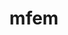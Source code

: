 ---
title: "mfem"
layout: cache
categories: [package, v0.20.0]
meta: {"versions": ["4.5.2"], "compilers": ["gcc@=11.1.0", "gcc@=7.3.1", "gcc@=7.5.0", "oneapi@=2023.0.0"], "oss": ["amzn2", "ubuntu18.04", "ubuntu20.04"], "platforms": ["linux"], "targets": ["aarch64", "neoverse_n1", "ppc64le", "x86_64", "x86_64_v3"], "stacks": ["aws-isc", "aws-isc-aarch64", "data-vis-sdk", "e4s", "e4s-oneapi", "e4s-power", "radiuss", "radiuss-aws", "radiuss-aws-aarch64", "root"], "num_specs": 21, "num_specs_by_stack": {"root": 21, "aws-isc-aarch64": 2, "radiuss-aws-aarch64": 4, "radiuss-aws": 3, "aws-isc": 2, "radiuss": 1, "e4s-power": 2, "e4s-oneapi": 1, "e4s": 4, "data-vis-sdk": 2}}
spec_details: [{"hash": "ndoymx4rtxs6etfh7qw7bkuacegtrw6q", "compiler": "gcc@=7.3.1", "versions": ["4.5.2"], "os": "amzn2", "platform": "linux", "target": "aarch64", "variants": ["~amgx", "build_system=generic", "~conduit", "~cuda", "~debug", "~examples", "~exceptions", "~fms", "~ginkgo", "~gnutls", "~gslib", "~hiop", "~lapack", "~libceed", "~libunwind", "+metis", "~miniapps", "~mpfr", "+mpi", "~netcdf", "~occa", "~openmp", "~petsc", "~pumi", "~raja", "~rocm", "~shared", "~slepc", "+static", "~strumpack", "~suite-sparse", "~sundials", "~superlu-dist", "~threadsafe", "timer=auto", "~umpire", "+zlib"], "stacks": ["root", "aws-isc-aarch64"], "size": "-", "tarball": "https://binaries.spack.io/releases/v0.20.0/build_cache/linux-amzn2-aarch64/gcc-7.3.1/mfem-4.5.2/linux-amzn2-aarch64-gcc-7.3.1-mfem-4.5.2-ndoymx4rtxs6etfh7qw7bkuacegtrw6q.spack"}, {"hash": "3kt7geaxklzsns7reirkt37u6yid3w5o", "compiler": "gcc@=7.3.1", "versions": ["4.5.2"], "os": "amzn2", "platform": "linux", "target": "aarch64", "variants": ["~amgx", "build_system=generic", "~conduit", "~cuda", "~debug", "~examples", "~exceptions", "~fms", "~ginkgo", "~gnutls", "~gslib", "~hiop", "~lapack", "~libceed", "~libunwind", "+metis", "~miniapps", "~mpfr", "+mpi", "~netcdf", "~occa", "~openmp", "+petsc", "~pumi", "~raja", "~rocm", "~shared", "~slepc", "+static", "~strumpack", "~suite-sparse", "+sundials", "+superlu-dist", "~threadsafe", "timer=auto", "~umpire", "+zlib"], "stacks": ["root", "radiuss-aws-aarch64"], "size": "-", "tarball": "https://binaries.spack.io/releases/v0.20.0/build_cache/linux-amzn2-aarch64/gcc-7.3.1/mfem-4.5.2/linux-amzn2-aarch64-gcc-7.3.1-mfem-4.5.2-3kt7geaxklzsns7reirkt37u6yid3w5o.spack"}, {"hash": "erb2wosdgidpbel6j4ly4m2j4ytl63kr", "compiler": "gcc@=7.3.1", "versions": ["4.5.2"], "os": "amzn2", "platform": "linux", "target": "aarch64", "variants": ["~amgx", "build_system=generic", "~conduit", "~cuda", "~debug", "~examples", "~exceptions", "~fms", "~ginkgo", "~gnutls", "~gslib", "~hiop", "~lapack", "~libceed", "~libunwind", "+metis", "~miniapps", "~mpfr", "+mpi", "~netcdf", "~occa", "~openmp", "~petsc", "~pumi", "~raja", "~rocm", "~shared", "~slepc", "+static", "~strumpack", "~suite-sparse", "~sundials", "~superlu-dist", "~threadsafe", "timer=auto", "~umpire", "+zlib"], "stacks": ["root", "radiuss-aws-aarch64"], "size": "-", "tarball": "https://binaries.spack.io/releases/v0.20.0/build_cache/linux-amzn2-aarch64/gcc-7.3.1/mfem-4.5.2/linux-amzn2-aarch64-gcc-7.3.1-mfem-4.5.2-erb2wosdgidpbel6j4ly4m2j4ytl63kr.spack"}, {"hash": "4my6aaiwba33qgpawqkihbpto7cghtwa", "compiler": "gcc@=7.3.1", "versions": ["4.5.2"], "os": "amzn2", "platform": "linux", "target": "neoverse_n1", "variants": ["~amgx", "build_system=generic", "~conduit", "~cuda", "~debug", "~examples", "~exceptions", "~fms", "~ginkgo", "~gnutls", "~gslib", "~hiop", "~lapack", "~libceed", "~libunwind", "+metis", "~miniapps", "~mpfr", "+mpi", "~netcdf", "~occa", "~openmp", "+petsc", "~pumi", "~raja", "~rocm", "~shared", "~slepc", "+static", "~strumpack", "~suite-sparse", "+sundials", "+superlu-dist", "~threadsafe", "timer=auto", "~umpire", "+zlib"], "stacks": ["root", "radiuss-aws-aarch64"], "size": "-", "tarball": "https://binaries.spack.io/releases/v0.20.0/build_cache/linux-amzn2-neoverse_n1/gcc-7.3.1/mfem-4.5.2/linux-amzn2-neoverse_n1-gcc-7.3.1-mfem-4.5.2-4my6aaiwba33qgpawqkihbpto7cghtwa.spack"}, {"hash": "vtbyhy2wzl3e6ucwdrifr6aqbl5cuwev", "compiler": "gcc@=7.3.1", "versions": ["4.5.2"], "os": "amzn2", "platform": "linux", "target": "neoverse_n1", "variants": ["~amgx", "build_system=generic", "~conduit", "~cuda", "~debug", "~examples", "~exceptions", "~fms", "~ginkgo", "~gnutls", "~gslib", "~hiop", "~lapack", "~libceed", "~libunwind", "+metis", "~miniapps", "~mpfr", "+mpi", "~netcdf", "~occa", "~openmp", "~petsc", "~pumi", "~raja", "~rocm", "~shared", "~slepc", "+static", "~strumpack", "~suite-sparse", "~sundials", "~superlu-dist", "~threadsafe", "timer=auto", "~umpire", "+zlib"], "stacks": ["root", "radiuss-aws-aarch64"], "size": "-", "tarball": "https://binaries.spack.io/releases/v0.20.0/build_cache/linux-amzn2-neoverse_n1/gcc-7.3.1/mfem-4.5.2/linux-amzn2-neoverse_n1-gcc-7.3.1-mfem-4.5.2-vtbyhy2wzl3e6ucwdrifr6aqbl5cuwev.spack"}, {"hash": "tixqahofdgwpbxkcwcjwnwh62g3fqtvj", "compiler": "gcc@=7.3.1", "versions": ["4.5.2"], "os": "amzn2", "platform": "linux", "target": "neoverse_n1", "variants": ["~amgx", "build_system=generic", "~conduit", "~cuda", "~debug", "~examples", "~exceptions", "~fms", "~ginkgo", "~gnutls", "~gslib", "~hiop", "~lapack", "~libceed", "~libunwind", "+metis", "~miniapps", "~mpfr", "+mpi", "~netcdf", "~occa", "~openmp", "~petsc", "~pumi", "~raja", "~rocm", "~shared", "~slepc", "+static", "~strumpack", "~suite-sparse", "~sundials", "~superlu-dist", "~threadsafe", "timer=auto", "~umpire", "+zlib"], "stacks": ["root", "aws-isc-aarch64"], "size": "-", "tarball": "https://binaries.spack.io/releases/v0.20.0/build_cache/linux-amzn2-neoverse_n1/gcc-7.3.1/mfem-4.5.2/linux-amzn2-neoverse_n1-gcc-7.3.1-mfem-4.5.2-tixqahofdgwpbxkcwcjwnwh62g3fqtvj.spack"}, {"hash": "l54mxb4cyaq6aiv732v4bwyp6x5w4y3k", "compiler": "gcc@=7.3.1", "versions": ["4.5.2"], "os": "amzn2", "platform": "linux", "target": "x86_64_v3", "variants": ["~amgx", "build_system=generic", "~conduit", "~cuda", "~debug", "~examples", "~exceptions", "~fms", "~ginkgo", "~gnutls", "~gslib", "~hiop", "~lapack", "~libceed", "~libunwind", "+metis", "~miniapps", "~mpfr", "+mpi", "~netcdf", "~occa", "~openmp", "~petsc", "~pumi", "~raja", "~rocm", "~shared", "~slepc", "+static", "~strumpack", "~suite-sparse", "~sundials", "~superlu-dist", "~threadsafe", "timer=auto", "~umpire", "+zlib"], "stacks": ["radiuss-aws", "root"], "size": "-", "tarball": "https://binaries.spack.io/releases/v0.20.0/build_cache/linux-amzn2-x86_64_v3/gcc-7.3.1/mfem-4.5.2/linux-amzn2-x86_64_v3-gcc-7.3.1-mfem-4.5.2-l54mxb4cyaq6aiv732v4bwyp6x5w4y3k.spack"}, {"hash": "hrs3bzcyoqrpj47rvh2vkwj2xtq7ajmv", "compiler": "gcc@=7.3.1", "versions": ["4.5.2"], "os": "amzn2", "platform": "linux", "target": "x86_64_v3", "variants": ["~amgx", "build_system=generic", "~conduit", "~cuda", "~debug", "~examples", "~exceptions", "~fms", "~ginkgo", "~gnutls", "~gslib", "~hiop", "~lapack", "~libceed", "~libunwind", "+metis", "~miniapps", "~mpfr", "+mpi", "~netcdf", "~occa", "~openmp", "~petsc", "~pumi", "~raja", "~rocm", "~shared", "~slepc", "+static", "~strumpack", "~suite-sparse", "~sundials", "~superlu-dist", "~threadsafe", "timer=auto", "~umpire", "+zlib"], "stacks": ["aws-isc", "root"], "size": "-", "tarball": "https://binaries.spack.io/releases/v0.20.0/build_cache/linux-amzn2-x86_64_v3/gcc-7.3.1/mfem-4.5.2/linux-amzn2-x86_64_v3-gcc-7.3.1-mfem-4.5.2-hrs3bzcyoqrpj47rvh2vkwj2xtq7ajmv.spack"}, {"hash": "jzbwjipag7aupofkeq2xpgtp7bm4krlf", "compiler": "gcc@=7.3.1", "versions": ["4.5.2"], "os": "amzn2", "platform": "linux", "target": "x86_64_v3", "variants": ["~amgx", "build_system=generic", "~conduit", "+cuda", "cuda_arch=70", "~debug", "~examples", "~exceptions", "~fms", "~ginkgo", "~gnutls", "~gslib", "~hiop", "~lapack", "~libceed", "~libunwind", "+metis", "~miniapps", "~mpfr", "+mpi", "~netcdf", "~occa", "~openmp", "~petsc", "~pumi", "~raja", "~rocm", "~shared", "~slepc", "+static", "~strumpack", "~suite-sparse", "~sundials", "~superlu-dist", "~threadsafe", "timer=auto", "~umpire", "+zlib"], "stacks": ["radiuss-aws", "root"], "size": "-", "tarball": "https://binaries.spack.io/releases/v0.20.0/build_cache/linux-amzn2-x86_64_v3/gcc-7.3.1/mfem-4.5.2/linux-amzn2-x86_64_v3-gcc-7.3.1-mfem-4.5.2-jzbwjipag7aupofkeq2xpgtp7bm4krlf.spack"}, {"hash": "rhsgue7v7s7c5moke7pnlmoiwum66bug", "compiler": "gcc@=7.3.1", "versions": ["4.5.2"], "os": "amzn2", "platform": "linux", "target": "x86_64_v3", "variants": ["~amgx", "build_system=generic", "~conduit", "+cuda", "cuda_arch=70", "~debug", "~examples", "~exceptions", "~fms", "~ginkgo", "~gnutls", "~gslib", "~hiop", "~lapack", "~libceed", "~libunwind", "+metis", "~miniapps", "~mpfr", "+mpi", "~netcdf", "~occa", "~openmp", "~petsc", "~pumi", "~raja", "~rocm", "~shared", "~slepc", "+static", "~strumpack", "~suite-sparse", "~sundials", "~superlu-dist", "~threadsafe", "timer=auto", "~umpire", "+zlib"], "stacks": ["aws-isc", "root"], "size": "-", "tarball": "https://binaries.spack.io/releases/v0.20.0/build_cache/linux-amzn2-x86_64_v3/gcc-7.3.1/mfem-4.5.2/linux-amzn2-x86_64_v3-gcc-7.3.1-mfem-4.5.2-rhsgue7v7s7c5moke7pnlmoiwum66bug.spack"}, {"hash": "6bltfl3mbvpjew3rfxayy7cnotleviyh", "compiler": "gcc@=7.3.1", "versions": ["4.5.2"], "os": "amzn2", "platform": "linux", "target": "x86_64_v3", "variants": ["~amgx", "build_system=generic", "~conduit", "~cuda", "~debug", "~examples", "~exceptions", "~fms", "~ginkgo", "~gnutls", "~gslib", "~hiop", "~lapack", "~libceed", "~libunwind", "+metis", "~miniapps", "~mpfr", "+mpi", "~netcdf", "~occa", "~openmp", "+petsc", "~pumi", "~raja", "~rocm", "~shared", "~slepc", "+static", "~strumpack", "~suite-sparse", "+sundials", "+superlu-dist", "~threadsafe", "timer=auto", "~umpire", "+zlib"], "stacks": ["radiuss-aws", "root"], "size": "-", "tarball": "https://binaries.spack.io/releases/v0.20.0/build_cache/linux-amzn2-x86_64_v3/gcc-7.3.1/mfem-4.5.2/linux-amzn2-x86_64_v3-gcc-7.3.1-mfem-4.5.2-6bltfl3mbvpjew3rfxayy7cnotleviyh.spack"}, {"hash": "s7whjuxakabirarnlvuwdwr32rlha34o", "compiler": "gcc@=7.5.0", "versions": ["4.5.2"], "os": "ubuntu18.04", "platform": "linux", "target": "x86_64_v3", "variants": ["~amgx", "build_system=generic", "~conduit", "~cuda", "~debug", "~examples", "~exceptions", "~fms", "~ginkgo", "~gnutls", "~gslib", "~hiop", "~lapack", "~libceed", "~libunwind", "+metis", "~miniapps", "~mpfr", "+mpi", "~netcdf", "~occa", "~openmp", "~petsc", "~pumi", "~raja", "~rocm", "~shared", "~slepc", "+static", "~strumpack", "~suite-sparse", "~sundials", "~superlu-dist", "~threadsafe", "timer=auto", "~umpire", "+zlib"], "stacks": ["root", "radiuss"], "size": "-", "tarball": "https://binaries.spack.io/releases/v0.20.0/build_cache/linux-ubuntu18.04-x86_64_v3/gcc-7.5.0/mfem-4.5.2/linux-ubuntu18.04-x86_64_v3-gcc-7.5.0-mfem-4.5.2-s7whjuxakabirarnlvuwdwr32rlha34o.spack"}, {"hash": "4x6tkbli2smfg4nf35fcvrmrc5etvcmi", "compiler": "gcc@=11.1.0", "versions": ["4.5.2"], "os": "ubuntu20.04", "platform": "linux", "target": "ppc64le", "variants": ["~amgx", "build_system=generic", "~conduit", "~cuda", "~debug", "~examples", "~exceptions", "~fms", "~ginkgo", "~gnutls", "~gslib", "~hiop", "~lapack", "~libceed", "~libunwind", "+metis", "~miniapps", "~mpfr", "+mpi", "~netcdf", "~occa", "~openmp", "~petsc", "~pumi", "~raja", "~rocm", "~shared", "~slepc", "+static", "~strumpack", "~suite-sparse", "~sundials", "~superlu-dist", "~threadsafe", "timer=auto", "~umpire", "+zlib"], "stacks": ["root", "e4s-power"], "size": "-", "tarball": "https://binaries.spack.io/releases/v0.20.0/build_cache/linux-ubuntu20.04-ppc64le/gcc-11.1.0/mfem-4.5.2/linux-ubuntu20.04-ppc64le-gcc-11.1.0-mfem-4.5.2-4x6tkbli2smfg4nf35fcvrmrc5etvcmi.spack"}, {"hash": "yk2e6wli5tteevirtvplu7g7rahqhdmo", "compiler": "gcc@=11.1.0", "versions": ["4.5.2"], "os": "ubuntu20.04", "platform": "linux", "target": "ppc64le", "variants": ["~amgx", "build_system=generic", "~conduit", "+cuda", "cuda_arch=70", "~debug", "~examples", "~exceptions", "~fms", "~ginkgo", "~gnutls", "~gslib", "~hiop", "~lapack", "~libceed", "~libunwind", "+metis", "~miniapps", "~mpfr", "+mpi", "~netcdf", "~occa", "~openmp", "~petsc", "~pumi", "~raja", "~rocm", "~shared", "~slepc", "+static", "~strumpack", "~suite-sparse", "~sundials", "~superlu-dist", "~threadsafe", "timer=auto", "~umpire", "+zlib"], "stacks": ["root", "e4s-power"], "size": "-", "tarball": "https://binaries.spack.io/releases/v0.20.0/build_cache/linux-ubuntu20.04-ppc64le/gcc-11.1.0/mfem-4.5.2/linux-ubuntu20.04-ppc64le-gcc-11.1.0-mfem-4.5.2-yk2e6wli5tteevirtvplu7g7rahqhdmo.spack"}, {"hash": "wtlxj5ancmqbncu5wxcrhggqh22wy7jt", "compiler": "oneapi@=2023.0.0", "versions": ["4.5.2"], "os": "ubuntu20.04", "platform": "linux", "target": "x86_64", "variants": ["~amgx", "build_system=generic", "~conduit", "~cuda", "~debug", "~examples", "~exceptions", "~fms", "~ginkgo", "~gnutls", "~gslib", "~hiop", "~lapack", "~libceed", "~libunwind", "+metis", "~miniapps", "~mpfr", "+mpi", "~netcdf", "~occa", "~openmp", "~petsc", "~pumi", "~raja", "~rocm", "~shared", "~slepc", "+static", "~strumpack", "~suite-sparse", "~sundials", "~superlu-dist", "~threadsafe", "timer=auto", "~umpire", "+zlib"], "stacks": ["e4s-oneapi", "root"], "size": "-", "tarball": "https://binaries.spack.io/releases/v0.20.0/build_cache/linux-ubuntu20.04-x86_64/oneapi-2023.0.0/mfem-4.5.2/linux-ubuntu20.04-x86_64-oneapi-2023.0.0-mfem-4.5.2-wtlxj5ancmqbncu5wxcrhggqh22wy7jt.spack"}, {"hash": "fewrdfimqmg22ekocssxucfgcggtg5ex", "compiler": "gcc@=11.1.0", "versions": ["4.5.2"], "os": "ubuntu20.04", "platform": "linux", "target": "x86_64_v3", "variants": ["~amgx", "build_system=generic", "+conduit", "~cuda", "~debug", "~examples", "+exceptions", "+fms", "~ginkgo", "~gnutls", "~gslib", "~hiop", "~lapack", "~libceed", "~libunwind", "+metis", "~miniapps", "~mpfr", "+mpi", "~netcdf", "~occa", "~openmp", "~petsc", "~pumi", "~raja", "~rocm", "+shared", "~slepc", "+static", "~strumpack", "~suite-sparse", "~sundials", "~superlu-dist", "~threadsafe", "timer=auto", "~umpire", "+zlib"], "stacks": ["root", "e4s"], "size": "-", "tarball": "https://binaries.spack.io/releases/v0.20.0/build_cache/linux-ubuntu20.04-x86_64_v3/gcc-11.1.0/mfem-4.5.2/linux-ubuntu20.04-x86_64_v3-gcc-11.1.0-mfem-4.5.2-fewrdfimqmg22ekocssxucfgcggtg5ex.spack"}, {"hash": "lexpvuqs4btejlrtxesqpcfpisu3bd4n", "compiler": "gcc@=11.1.0", "versions": ["4.5.2"], "os": "ubuntu20.04", "platform": "linux", "target": "x86_64_v3", "variants": ["~amgx", "build_system=generic", "+conduit", "~cuda", "~debug", "~examples", "+exceptions", "+fms", "~ginkgo", "~gnutls", "~gslib", "~hiop", "~lapack", "~libceed", "~libunwind", "+metis", "~miniapps", "~mpfr", "+mpi", "~netcdf", "~occa", "~openmp", "~petsc", "~pumi", "~raja", "~rocm", "+shared", "~slepc", "+static", "~strumpack", "~suite-sparse", "~sundials", "~superlu-dist", "~threadsafe", "timer=auto", "~umpire", "+zlib"], "stacks": ["root", "data-vis-sdk"], "size": "-", "tarball": "https://binaries.spack.io/releases/v0.20.0/build_cache/linux-ubuntu20.04-x86_64_v3/gcc-11.1.0/mfem-4.5.2/linux-ubuntu20.04-x86_64_v3-gcc-11.1.0-mfem-4.5.2-lexpvuqs4btejlrtxesqpcfpisu3bd4n.spack"}, {"hash": "57gxgo5yott5n6imra7rxxsauf5b7mjb", "compiler": "gcc@=11.1.0", "versions": ["4.5.2"], "os": "ubuntu20.04", "platform": "linux", "target": "x86_64_v3", "variants": ["~amgx", "build_system=generic", "+conduit", "~cuda", "~debug", "~examples", "+exceptions", "+fms", "~ginkgo", "~gnutls", "~gslib", "~hiop", "~lapack", "~libceed", "~libunwind", "+metis", "~miniapps", "~mpfr", "+mpi", "~netcdf", "~occa", "~openmp", "~petsc", "~pumi", "~raja", "~rocm", "+shared", "~slepc", "+static", "~strumpack", "~suite-sparse", "~sundials", "~superlu-dist", "~threadsafe", "timer=auto", "~umpire", "+zlib"], "stacks": ["root", "data-vis-sdk"], "size": "-", "tarball": "https://binaries.spack.io/releases/v0.20.0/build_cache/linux-ubuntu20.04-x86_64_v3/gcc-11.1.0/mfem-4.5.2/linux-ubuntu20.04-x86_64_v3-gcc-11.1.0-mfem-4.5.2-57gxgo5yott5n6imra7rxxsauf5b7mjb.spack"}, {"hash": "76tddshjc2ocea2rpvzxdtmimxld75ej", "compiler": "gcc@=11.1.0", "versions": ["4.5.2"], "os": "ubuntu20.04", "platform": "linux", "target": "x86_64_v3", "variants": ["~amgx", "build_system=generic", "~conduit", "+cuda", "cuda_arch=80", "~debug", "~examples", "~exceptions", "~fms", "~ginkgo", "~gnutls", "~gslib", "~hiop", "~lapack", "~libceed", "~libunwind", "+metis", "~miniapps", "~mpfr", "+mpi", "~netcdf", "~occa", "~openmp", "~petsc", "~pumi", "~raja", "~rocm", "~shared", "~slepc", "+static", "~strumpack", "~suite-sparse", "~sundials", "~superlu-dist", "~threadsafe", "timer=auto", "~umpire", "+zlib"], "stacks": ["root", "e4s"], "size": "-", "tarball": "https://binaries.spack.io/releases/v0.20.0/build_cache/linux-ubuntu20.04-x86_64_v3/gcc-11.1.0/mfem-4.5.2/linux-ubuntu20.04-x86_64_v3-gcc-11.1.0-mfem-4.5.2-76tddshjc2ocea2rpvzxdtmimxld75ej.spack"}, {"hash": "cde5clooknlhgnysmj57l5ogxwcyn4re", "compiler": "gcc@=11.1.0", "versions": ["4.5.2"], "os": "ubuntu20.04", "platform": "linux", "target": "x86_64_v3", "variants": ["~amgx", "build_system=generic", "~conduit", "~cuda", "~debug", "~examples", "~exceptions", "~fms", "~ginkgo", "~gnutls", "~gslib", "~hiop", "~lapack", "~libceed", "~libunwind", "+metis", "~miniapps", "~mpfr", "+mpi", "~netcdf", "~occa", "~openmp", "~petsc", "~pumi", "~raja", "~rocm", "~shared", "~slepc", "+static", "~strumpack", "~suite-sparse", "~sundials", "~superlu-dist", "~threadsafe", "timer=auto", "~umpire", "+zlib"], "stacks": ["root", "e4s"], "size": "-", "tarball": "https://binaries.spack.io/releases/v0.20.0/build_cache/linux-ubuntu20.04-x86_64_v3/gcc-11.1.0/mfem-4.5.2/linux-ubuntu20.04-x86_64_v3-gcc-11.1.0-mfem-4.5.2-cde5clooknlhgnysmj57l5ogxwcyn4re.spack"}, {"hash": "3d5cfx734t6b6glqeanfjkv3d4ll5utq", "compiler": "gcc@=11.1.0", "versions": ["4.5.2"], "os": "ubuntu20.04", "platform": "linux", "target": "x86_64_v3", "variants": ["amdgpu_target=gfx90a", "~amgx", "build_system=generic", "~conduit", "~cuda", "~debug", "~examples", "~exceptions", "~fms", "~ginkgo", "~gnutls", "~gslib", "~hiop", "~lapack", "~libceed", "~libunwind", "+metis", "~miniapps", "~mpfr", "+mpi", "~netcdf", "~occa", "~openmp", "~petsc", "~pumi", "~raja", "+rocm", "~shared", "~slepc", "+static", "~strumpack", "~suite-sparse", "~sundials", "~superlu-dist", "~threadsafe", "timer=auto", "~umpire", "+zlib"], "stacks": ["root", "e4s"], "size": "-", "tarball": "https://binaries.spack.io/releases/v0.20.0/build_cache/linux-ubuntu20.04-x86_64_v3/gcc-11.1.0/mfem-4.5.2/linux-ubuntu20.04-x86_64_v3-gcc-11.1.0-mfem-4.5.2-3d5cfx734t6b6glqeanfjkv3d4ll5utq.spack"}]
---